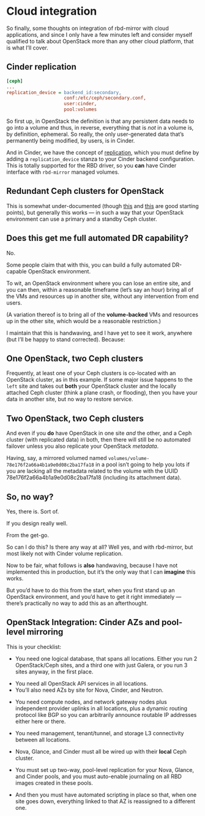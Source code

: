 # Cloud integration

<!-- Note --> 
So finally, some thoughts on integration of rbd-mirror with cloud
applications, and since I only have a few minutes left and consider
myself qualified to talk about OpenStack more than any other cloud
platform, that is what I’ll cover.


## Cinder replication

```ini
[ceph]
...
replication_device = backend_id:secondary,
                     conf:/etc/ceph/secondary.conf,
                     user:cinder,
                     pool:volumes
```

<!-- Note --> 
So first up, in OpenStack the definition is that any persistent data
needs to go into a volume and thus, in reverse, everything that is
*not* in a volume is, by definition, ephemeral. So really, the only
user-generated data that’s permanently being modified, by users, is in
Cinder.

And in Cinder, we have the concept of
[replication](https://docs.openstack.org/cinder/rocky/contributor/replication.html),
which you must define by adding a `replication_device` stanza to your
Cinder backend configuration. This is totally supported for the RBD
driver, so you **can** have Cinder interface with `rbd-mirror` managed
volumes.


<!-- .slide: data-background-image="images/one-openstack-two-ceph-clusters.svg" data-background-size="contain" -->
## Redundant Ceph clusters for OpenStack <!-- .element: class="hidden" -->

<!-- Note --> 
This is somewhat under-documented (though
[this](https://gist.github.com/jbernard/1d7359cac7641216659066b3860760d6)
and
[this](https://www.sebastien-han.fr/blog/2017/06/19/OpenStack-Cinder-configure-replication-api-with-ceph/)
are good starting points), but generally this works — in such a way
that your OpenStack environment can use a primary and a standby Ceph
cluster.


## Does this get me full automated DR capability?

No.  <!-- .element: class="fragment" -->

<!-- Note --> 
Some people claim that with this, you can build a fully automated
DR-capable OpenStack environment.

To wit, an OpenStack environment where you can lose an entire site,
and you can then, within a reasonable timeframe (let’s say an hour)
bring all of the VMs and resources up in another site, without any
intervention from end users.

(A variation thereof is to bring all of the **volume-backed** VMs and
resources up in the other site, which would be a reasonable
restriction.)

I maintain that this is handwaving, and I have yet to see it work,
anywhere (but I’ll be happy to stand corrected). Because:


<!-- .slide: data-background-image="images/one-openstack-two-ceph-clusters.svg" data-background-size="contain" -->
## One OpenStack, two Ceph clusters <!-- .element: class="hidden" -->

<!-- Note --> 

Frequently, at least one of your Ceph clusters is co-located with an
OpenStack cluster, as in this example. If some major issue happens to
the `left` site and takes out **both** your OpenStack cluster and the
locally attached Ceph cluster (think a plane crash, or flooding), then
you have your data in another site, but no way to restore service.


<!-- .slide: data-background-image="images/two-openstack-two-ceph-clusters.svg" data-background-size="contain" -->
## Two OpenStack, two Ceph clusters <!-- .element: class="hidden" -->

<!-- Note --> 

And even if you **do** have OpenStack in one site *and* the other, and
a Ceph cluster (with replicated data) in both, then there will still
be no automated failover unless you also replicate your OpenStack
*metadata*.

Having, say, a mirrored volumed named
`volumes/volume-78e176f2a66a4b1a9e0d08c2ba17fa18` in a pool isn’t
going to help you lots if you are lacking all the metadata related to
the volume with the UUID 78e176f2a66a4b1a9e0d08c2ba17fa18 (including
its attachment data).


## So, no way?

Yes, there is. Sort of.  <!-- .element: class="fragment" -->

If you design really well.  <!-- .element: class="fragment" -->

From the get-go.  <!-- .element: class="fragment" -->

<!-- Note --> 
So can I do this? Is there any way at all? Well yes, and with
rbd-mirror, but most likely not with Cinder volume replication.

Now to be fair, what follows is **also** handwaving, because I have
not implemented this in production, but it’s the only way that I can
**imagine** this works.

But you’d have to do this from the start, when you first stand up an
OpenStack environment, and you’d have to get it right immediately —
there’s practically no way to add this as an afterthought.


<!-- .slide: data-background-image="images/multisite-openstack-database.svg" data-background-size="contain" data-timing="15" -->
## OpenStack Integration: Cinder AZs and pool-level mirroring <!-- .element: class="hidden" -->

<!-- Note --> 
This is your checklist:

* You need one logical database, that spans all locations. Either you
  run 2 OpenStack/Ceph sites, and a third one with just Galera, or you
  run 3 sites anyway, in the first place.


<!-- .slide: data-background-image="images/multisite-openstack-api.svg" data-background-size="contain" data-timing="15" -->

<!-- Note --> 
* You need all OpenStack API services in all locations. 
* You’ll also need AZs by site for Nova, Cinder, and Neutron.


<!-- .slide: data-background-image="images/multisite-openstack-routers.svg" data-background-size="contain" data-timing="15" -->

<!-- Note --> 
* You need compute nodes, and network gateway nodes plus independent
  provider uplinks in all locations, plus a dynamic routing protocol
  like BGP so you can arbitrarily announce routable IP addresses
  either here or there.


<!-- .slide: data-background-image="images/multisite-openstack-l3.svg" data-background-size="contain" data-timing="15" -->

<!-- Note --> 
* You need management, tenant/tunnel, and storage L3 connectivity
  between all locations.


<!-- .slide: data-background-image="images/multisite-openstack-ceph.svg" data-background-size="contain" data-timing="15" -->

<!-- Note --> 
* Nova, Glance, and Cinder must all be wired up with their **local**
  Ceph cluster.


<!-- .slide: data-background-image="images/multisite-openstack-rbdmirror.svg" data-background-size="contain" data-timing="15" -->

<!-- Note --> 
* You must set up two-way, pool-level replication for your Nova,
  Glance, and Cinder pools, and you must auto-enable journaling on all
  RBD images created in these pools.

* And then you must have automated scripting in place so that, when
  one site goes down, everything linked to that AZ is reassigned to a
  different one.
